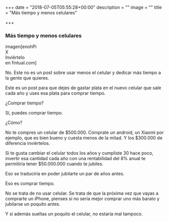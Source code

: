 +++
date = "2018-07-05T05:55:28+00:00"
description = ""
image = ""
title = "Más tiempo y menos celulares"

+++
### **Más tiempo y menos celulares**

imagen\[enohPi  
X  
Inviértelo  
en fintual.com\]

No. Este no es un post sobre usar menos el celular y dedicar más tiempo a la gente que quieres.

Este es un post para que dejes de gastar plata en el nuevo celular que sale cada año y uses esa plata para comprar tiempo.

¿Comprar tiempo?

Sí, puedes comprar tiempo.

¿Cómo?

No te compres un celular de $500.000. Cómprate un android, un Xiaomi por ejemplo, que es bien bueno y cuesta menos de la mitad. Y los $300.000 de diferencia inviértelos.

Si te gusta cambiar el celular todos los años y cumpliste 30 hace poco, invertir esa cantidad cada año con una rentabilidad del 8% anual te permitiría tener $50.000.000 cuando te jubiles.

Eso se traduciría en poder jubilarte un par de años antes.

Eso es comprar tiempo.

No se trata de no usar celular. Se trata de que la próxima vez que vayas a comprarte un iPhone, pienses si no sería mejor comprar uno más barato y jubilarse un poquito antes.

Y si además sueltas un poquito el celular, no estaría mal tampoco.